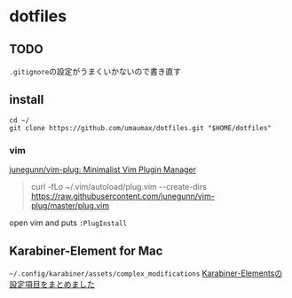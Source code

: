 # dotfiles

## TODO
`.gitignore`の設定がうまくいかないので書き直す

## install
```
cd ~/
git clone https://github.com/umaumax/dotfiles.git "$HOME/dotfiles"
```

### vim
[junegunn/vim\-plug: Minimalist Vim Plugin Manager]( https://github.com/junegunn/vim-plug )

> curl -fLo ~/.vim/autoload/plug.vim --create-dirs  https://raw.githubusercontent.com/junegunn/vim-plug/master/plug.vim

open vim and puts `:PlugInstall`

## Karabiner-Element for Mac
`~/.config/karabiner/assets/complex_modifications`
[Karabiner\-Elementsの設定項目をまとめました]( https://qiita.com/s-show/items/a1fd228b04801477729c )
